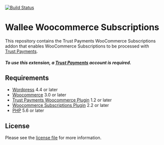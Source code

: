 [![Build Status](https://travis-ci.org/TrustPayments/woocommerce-subscription.svg?branch=master)](https://travis-ci.org/TrustPayments/woocommerce-subscription)

# Wallee Woocommerce Subscriptions
This repository contains the Trust Payments WooCommerce Subscriptions addon that enables WooCommerce Subscriptions to be processed with [Trust Payments](https://www.trustpayments.com/).

##### To use this extension, a [Trust Payments](https://www.trustpayments.com/) account is required.

## Requirements

* [Wordpress](https://wordpress.org/) 4.4 or later
* [Woocommerce](https://woocommerce.com/) 3.0 or later
* [Trust Payments Woocommerce Plugin](../../../woocommerce/) 1.2 or later
* [Woocommerce Subscriptions Plugin](https://woocommerce.com/products/woocommerce-subscriptions/) 2.2 or later
* [PHP](http://php.net/) 5.6 or later

## License

Please see the [license file](https://github.com/TrustPayments/woocommerce-subscription/blob/1.0.9/LICENSE) for more information.


